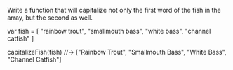 Write a function that will capitalize not only the first word of the fish in the array, but the second as well.

var fish = [ "rainbow trout", "smallmouth bass", "white bass", "channel catfish" ]

capitalizeFish(fish)
//-> ["Rainbow Trout", "Smallmouth Bass", "White Bass", "Channel Catfish"]
